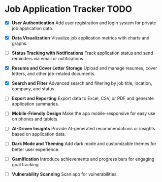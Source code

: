 # Job Application Tracker TODO

- [X] **User Authentication**
  Add user registration and login system for private job application data.

- [X] **Data Visualization**
  Visualize job application metrics with charts and graphs.

- [ ] **Status Tracking with Notifications**
  Track application status and send reminders via email or notifications.

- [X] **Resume and Cover Letter Storage**
  Upload and manage resumes, cover letters, and other job-related documents.

- [X] **Search and Filter**
  Advanced search and filtering by job title, location, company, and status.

- [ ] **Export and Reporting**
  Export data to Excel, CSV, or PDF and generate application summaries.

- [ ] **Mobile-Friendly Design**
  Make the app mobile-responsive for easy use on phones and tablets.

- [ ] **AI-Driven Insights**
  Provide AI-generated recommendations or insights based on application data.

- [ ] **Dark Mode and Theming**
  Add dark mode and customizable themes for better user experience.

- [ ] **Gamification**
  Introduce achievements and progress bars for engaging goal tracking.

- [ ] **Vulnerability Scanning**
  Scan app for vulnerabilities.
